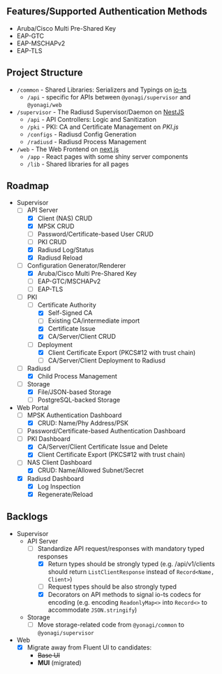 ## Features/Supported Authentication Methods

-   Aruba/Cisco Multi Pre-Shared Key
-   EAP-GTC
-   EAP-MSCHAPv2
-   EAP-TLS

## Project Structure

-   `/common` - Shared Libraries: Serializers and Typings on [io-ts](https://github.com/gcanti/io-ts)
    -   `/api` - specific for APIs between `@yonagi/supervisor` and `@yonagi/web`
-   `/supervisor` - The Radiusd Supervisor/Daemon on [NestJS](https://github.com/nestjs/nest)
    -   `/api` - API Controllers: Logic and Sanitization
    -   `/pki` - PKI: CA and Certificate Management on _PKI.js_
    -   `/configs` - Radiusd Config Generation
    -   `/radiusd` - Radiusd Process Management
-   `/web` - The Web Frontend on [next.js](https://github.com/vercel/next.js)
    -   `/app` - React pages with some shiny server components
    -   `/lib` - Shared libraries for all pages

## Roadmap

-   Supervisor
    -   [ ] API Server
        -   [x] Client (NAS) CRUD
        -   [x] MPSK CRUD
        -   [ ] Password/Certificate-based User CRUD
        -   [ ] PKI CRUD
        -   [x] Radiusd Log/Status
        -   [x] Radiusd Reload
    -   [ ] Configuration Generator/Renderer
        -   [x] Aruba/Cisco Multi Pre-Shared Key
        -   [ ] EAP-GTC/MSCHAPv2
        -   [ ] EAP-TLS
    -   [ ] PKI
        -   [ ] Certificate Authority
            -   [x] Self-Signed CA
            -   [ ] Existing CA/intermediate import
            -   [x] Certificate Issue
            -   [x] CA/Server/Client CRUD
        -   [ ] Deployment
            -   [x] Client Certificate Export (PKCS#12 with trust chain)
            -   [ ] CA/Server/Client Deployment to Radiusd
    -   [ ] Radiusd
        -   [x] Child Process Management
    -   [ ] Storage
        -   [x] File/JSON-based Storage
        -   [ ] PostgreSQL-backed Storage
-   Web Portal
    -   [ ] MPSK Authentication Dashboard
        -   [x] CRUD: Name/Phy Address/PSK
    -   [ ] Password/Certificate-based Authentication Dashboard
    -   [ ] PKI Dashboard
        -   [x] CA/Server/Client Certificate Issue and Delete
        -   [x] Client Certificate Export (PKCS#12 with trust chain)
    -   [ ] NAS Client Dashboard
        -   [x] CRUD: Name/Allowed Subnet/Secret
    -   [x] Radiusd Dashboard
        -   [x] Log Inspection
        -   [x] Regenerate/Reload

## Backlogs

-   Supervisor
    -   API Server
        -   [ ] Standardize API request/responses with mandatory typed responses
            -   [x] Return types should be strongly typed (e.g. /api/v1/clients should return `ListClientResponse` instead of `Record<Name, Client>`)
            -   [ ] Request types should be also strongly typed
            -   [x] Decorators on API methods to signal io-ts codecs for encoding (e.g. encoding `ReadonlyMap<>` into `Record<>` to accommodate `JSON.stringify`)
    -   Storage
        -   [ ] Move storage-related code from `@yonagi/common` to `@yonagi/supervisor`
-   Web
    -   [x] Migrate away from Fluent UI to candidates:
        -   ~~Base UI~~
        -   **MUI** (migrated)
